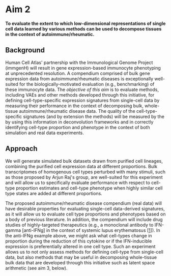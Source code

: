 # Aim 2

**To evaluate the extent to which low-dimensional representations of single cell data learned by various methods can be used to decompose tissues in the context of autoimmune/rheumatic.**

## Background

Human Cell Atlas' partnership with the Immunological Genome Project (immgenH) will result in gene expression-based immunocyte phenotyping at unprecedented resolution. A compendium comprised of bulk gene expression data from autoimmune/rheumatic diseases is exceptionally well-suited for the biologically-motivated evaluation (e.g., benchmarking) of these immunocyte data. The _objective of this aim_ is to evaluate methods, including VAEs and other methods developed through this initiative, for defining cell-type-specific expression signatures from single-cell data by measuring their performance in the context of decomposing bulk, whole-tissue autoimmune/rheumatic disease data. The quality of the cell-type-specific signatures (and by extension the methods) will be measured by the by using this information in deconvolution frameworks and in correctly identifying cell-type proportion and phenotype in the context of both simulation and real data experiments.

## Approach

We will generate simulated bulk datasets drawn from purified cell lineages, combining the purified cell expression data at different proportions. Bulk transcriptomes of homogenous cell types perturbed with many stimuli, such as those proposed by Arjun Raj's group, are well-suited for this experiment and will allow us to specifically evaluate performance with respect to cell-type proportion estimates and cell-type phenotype when highly similar cell type states are added at different proportions.

The proposed autoimmune/rheumatic disease compendium (real data) will have desirable properties for evaluating single-cell data-derived signatures, as it will allow us to evaluate cell type proportions and phenotypes based on a body of previous literature. In addition, the compendium will include drug studies of highly-targeted therapeutics (e.g., a monoclonal antibody to IFN-gamma [anti-IFNg] in the context of systemic lupus erythematosus [[1](https://dx.doi.org/10.1002/art.39248)]). In the anti-IFNg example above, we might ask what cell-types change in proportion during the reduction of this cytokine or if the IFN-inducible expression is preferentially altered in one cell type. Such an experiment allows us to not only assess methods for defining cell-type from single-cell data, but also methods that may be useful in decomposing whole-tissue bulk data that are developed through this initiative such as latent space arithmetic (see aim 3, below).
